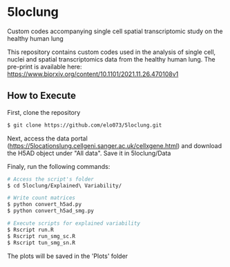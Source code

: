# 5loclung
Custom codes accompanying single cell spatial transcriptomic study on the healthy human lung

This repository contains custom codes used in the analysis of single cell, nuclei and spatial transcriptomics data from the healthy human lung.
The pre-print is available here: https://www.biorxiv.org/content/10.1101/2021.11.26.470108v1

## How to Execute

First, clone the repository
```bash
$ git clone https://github.com/elo073/5loclung.git
```

Next, access the  data portal (<https://5locationslung.cellgeni.sanger.ac.uk/cellxgene.html>) and download the H5AD object under "All data". Save it in 5loclung/Data

Finaly, run the following commands:

```bash
# Access the script's folder
$ cd 5loclung/Explained\ Variability/ 

# Write count matrices
$ python convert_h5ad.py
$ python convert_h5ad_smg.py

# Execute scripts for explained variability
$ Rscript run.R
$ Rscript run_smg_sc.R
$ Rscript tun_smg_sn.R

```

The plots will be saved in the 'Plots' folder
